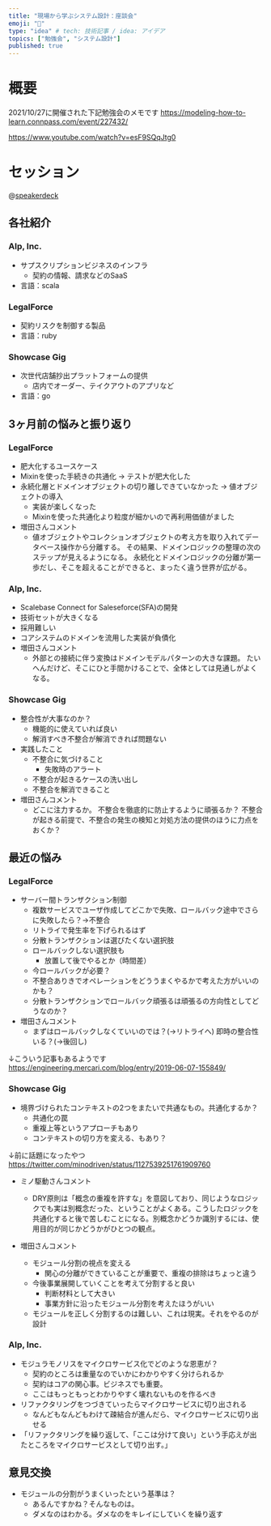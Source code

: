 ```yaml
---
title: "現場から学ぶシステム設計：座談会"
emoji: "🐡"
type: "idea" # tech: 技術記事 / idea: アイデア
topics: ["勉強会", "システム設計"]
published: true
---
```

# 概要

2021/10/27に開催された下記勉強会のメモです
https://modeling-how-to-learn.connpass.com/event/227432/

https://www.youtube.com/watch?v=esF9SQqJtg0

# セッション

@[speakerdeck](883377ca9dec4d2fa8c7aa69c9697ed2)

## 各社紹介

### Alp, Inc.

- サプスクリプションビジネスのインフラ
  - 契約の情報、請求などのSaaS
- 言語：scala

### LegalForce

- 契約リスクを制御する製品
- 言語：ruby

### Showcase Gig

- 次世代店舗抄出プラットフォームの提供
  - 店内でオーダー、テイクアウトのアプリなど
- 言語：go

## 3ヶ月前の悩みと振り返り

### LegalForce

- 肥大化するユースケース
- Mixinを使った手続きの共通化 -> テストが肥大化した
- 永続化層とドメインオブジェクトの切り離しできていなかった -> 値オブジェクトの導入
  - 実装が楽しくなった
  - Mixinを使った共通化より粒度が細かいので再利用価値がました
- 増田さんコメント
  - 値オブジェクトやコレクションオブジェクトの考え方を取り入れてデータベース操作から分離する。
  その結果、ドメインロジックの整理の次のステップが見えるようになる。
  永続化とドメインロジックの分離が第一歩だし、そこを超えることができると、まったく違う世界が広がる。

### Alp, Inc.

- Scalebase Connect for Saleseforce(SFA)の開発
- 技術セットが大きくなる
- 採用難しい
- コアシステムのドメインを流用した実装が負債化
- 増田さんコメント
  - 外部との接続に伴う変換はドメインモデルパターンの大きな課題。
  たいへんだけど、そこにひと手間かけることで、全体としては見通しがよくなる。

### Showcase Gig

- 整合性が大事なのか？
  - 機能的に使えていれば良い
  - 解消すべき不整合が解消できれば問題ない
- 実践したこと
  - 不整合に気づけること
    - 失敗時のアラート
  - 不整合が起きるケースの洗い出し
  - 不整合を解消できること
- 増田さんコメント
  - どこに注力するか。
  不整合を徹底的に防止するように頑張るか？
  不整合が起きる前提で、不整合の発生の検知と対処方法の提供のほうに力点をおくか？

## 最近の悩み

### LegalForce

- サーバー間トランザクション制御
  - 複数サービスでユーザ作成してどこかで失敗、ロールバック途中でさらに失敗したら？->不整合
  - リトライで発生率を下げられるはず
  - 分散トランザクションは選びたくない選択肢
  - ロールバックしない選択肢も
    - 放置して後でやるとか（時間差）
  - 今ロールバックが必要？
  - 不整合ありきでオペレーションをどううまくやるかで考えた方がいいのかも？
  - 分散トランザクションでロールバック頑張るは頑張るの方向性としてどうなのか？
- 増田さんコメント
  - まずはロールバックしなくていいのでは？(→リトライへ)
  即時の整合性いる？(→後回し)

↓こういう記事もあるようです
https://engineering.mercari.com/blog/entry/2019-06-07-155849/

### Showcase Gig

- 境界づけられたコンテキストの2つをまたいで共通なもの。共通化するか？
  - 共通化の罠
  - 重複上等というアプローチもあり
  - コンテキストの切り方を変える、もあり？

↓前に話題になったやつ
https://twitter.com/minodriven/status/1127539251761909760

- ミノ駆動さんコメント
  - DRY原則は「概念の重複を許すな」を意図しており、同じようなロジックでも実は別概念だった、ということがよくある。こうしたロジックを共通化すると後で苦しむことになる。別概念かどうか識別するには、使用目的が同じかどうかがひとつの観点。

- 増田さんコメント
  - モジュール分割の視点を変える
    - 関心の分離ができていることが重要で、重複の排除はちょっと違う
  - 今後事業展開していくことを考えて分割すると良い
    - 判断材料として大きい
    - 事業方針に沿ったモジュール分割を考えたほうがいい
  - モジュールを正しく分割するのは難しい、これは現実。それをやるのが設計

### Alp, Inc.

- モジュラモノリスをマイクロサービス化でどのような恩恵が？
  - 契約のところは重量なのでいかにわかりやすく分けられるか
  - 契約はコアの関心事。ビジネスでも重要。
  - ここはもっともっとわかりやすく壊れないものを作るべき
- リファクタリングをつづきていったらマイクロサービスに切り出される
  - なんどもなんどもわけて疎結合が進んだら、マイクロサービスに切り出せる
- 「リファクタリングを繰り返して、「ここは分けて良い」という手応えが出たところをマイクロサービスとして切り出す。」

## 意見交換

- モジュールの分割がうまくいったという基準は？
  - あるんですかね？そんなものは。
  - ダメなのはわかる。ダメなのをキレイにしていくを繰り返す
